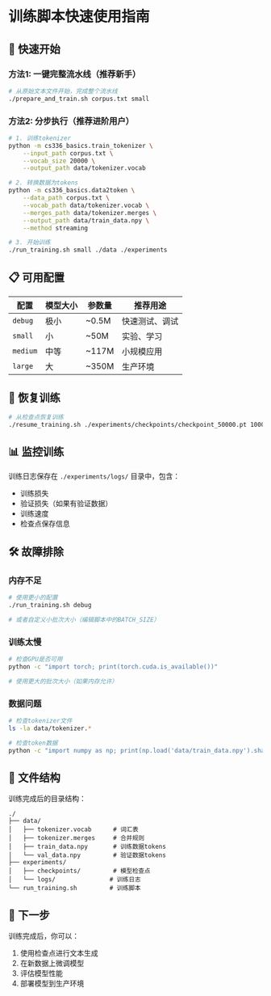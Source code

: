 # 训练脚本快速使用指南

## 🚀 快速开始

### 方法1: 一键完整流水线（推荐新手）
```bash
# 从原始文本文件开始，完成整个流水线
./prepare_and_train.sh corpus.txt small
```

### 方法2: 分步执行（推荐进阶用户）
```bash
# 1. 训练tokenizer
python -m cs336_basics.train_tokenizer \
    --input_path corpus.txt \
    --vocab_size 20000 \
    --output_path data/tokenizer.vocab

# 2. 转换数据为tokens
python -m cs336_basics.data2token \
    --data_path corpus.txt \
    --vocab_path data/tokenizer.vocab \
    --merges_path data/tokenizer.merges \
    --output_path data/train_data.npy \
    --method streaming

# 3. 开始训练
./run_training.sh small ./data ./experiments
```

## 📋 可用配置

| 配置 | 模型大小 | 参数量 | 推荐用途 |
|------|----------|--------|----------|
| `debug` | 极小 | ~0.5M | 快速测试、调试 |
| `small` | 小 | ~50M | 实验、学习 |
| `medium` | 中等 | ~117M | 小规模应用 |
| `large` | 大 | ~350M | 生产环境 |

## 🔄 恢复训练

```bash
# 从检查点恢复训练
./resume_training.sh ./experiments/checkpoints/checkpoint_50000.pt 100000
```

## 📊 监控训练

训练日志保存在 `./experiments/logs/` 目录中，包含：
- 训练损失
- 验证损失（如果有验证数据）
- 训练速度
- 检查点保存信息

## 🛠️ 故障排除

### 内存不足
```bash
# 使用更小的配置
./run_training.sh debug

# 或者自定义小批次大小（编辑脚本中的BATCH_SIZE）
```

### 训练太慢
```bash
# 检查GPU是否可用
python -c "import torch; print(torch.cuda.is_available())"

# 使用更大的批次大小（如果内存允许）
```

### 数据问题
```bash
# 检查tokenizer文件
ls -la data/tokenizer.*

# 检查token数据
python -c "import numpy as np; print(np.load('data/train_data.npy').shape)"
```

## 📁 文件结构

训练完成后的目录结构：
```
./
├── data/
│   ├── tokenizer.vocab      # 词汇表
│   ├── tokenizer.merges     # 合并规则
│   ├── train_data.npy       # 训练数据tokens
│   └── val_data.npy         # 验证数据tokens
├── experiments/
│   ├── checkpoints/         # 模型检查点
│   └── logs/               # 训练日志
└── run_training.sh         # 训练脚本
```

## 🎯 下一步

训练完成后，你可以：
1. 使用检查点进行文本生成
2. 在新数据上微调模型
3. 评估模型性能
4. 部署模型到生产环境
